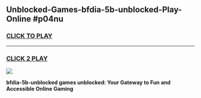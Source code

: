 
## Unblocked-Games-bfdia-5b-unblocked-Play-Online #p04nu
<h3>
<a href="https://news.freeplayer.one?title=bfdia-5b-unblocked&ref=3">CLICK TO PLAY</a></h3>
<hr>

<h3>
<a href="https://news.freeplayer.one?title=bfdia-5b-unblocked&ref=3">CLICK 2 PLAY</a>
  
</h3>

<a href="https://news.freeplayer.one?title=bfdia-5b-unblocked&ref=3"><img src="https://clearcache.store/games.png"></a>


**bfdia-5b-unblocked games unblocked: Your Gateway to Fun and Accessible Online Gaming**
